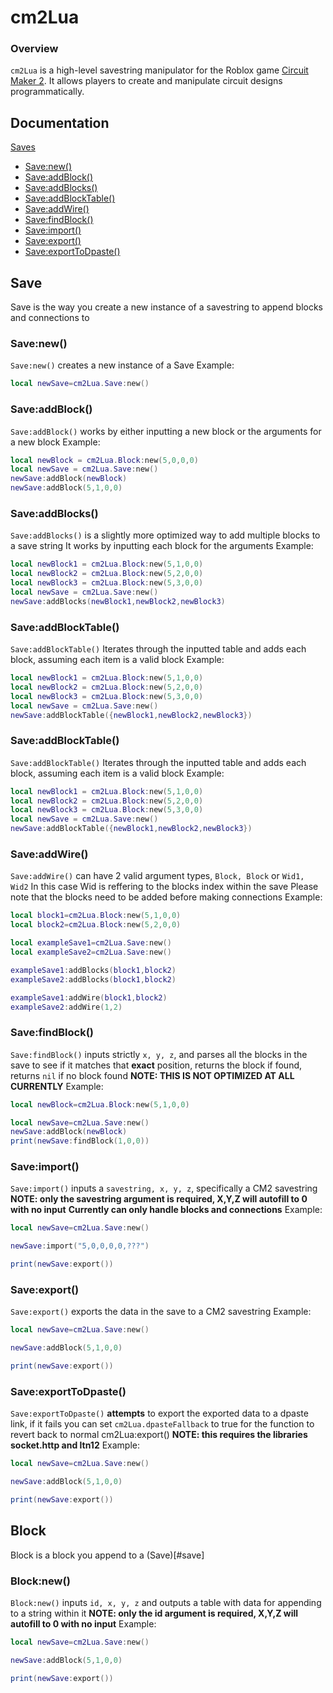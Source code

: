 # cm2Lua

### Overview
`cm2Lua` is a high-level savestring manipulator for the Roblox game [Circuit Maker 2](https://www.roblox.com/games/6652606416/Circuit-Maker-2). It allows players to create and manipulate circuit designs programmatically.

## Documentation
[Saves](#save)
- [Save:new()](#savenew)
- [Save:addBlock()](#saveaddblock)
- [Save:addBlocks()](#saveaddblocks)
- [Save:addBlockTable()](#saveaddblocktable)
- [Save:addWire()](#saveaddwire)
- [Save:findBlock()](#savefindblock)
- [Save:import()](#saveimport)
- [Save:export()](#saveexport)
- [Save:exportToDpaste()](#saveexporttodpaste)
## Save
Save is the way you create a new instance of a savestring to append blocks and connections to
### Save:new()
`Save:new()` creates a new instance of a Save
Example:
```lua
local newSave=cm2Lua.Save:new()
```

### Save:addBlock()
`Save:addBlock()` works by either inputting a new block or the arguments for a new block
Example:
```lua
local newBlock = cm2Lua.Block:new(5,0,0,0)
local newSave = cm2Lua.Save:new()
newSave:addBlock(newBlock)
newSave:addBlock(5,1,0,0)
```

### Save:addBlocks()
`Save:addBlocks()` is a slightly more optimized way to add multiple blocks to a save string
It works by inputting each block for the arguments
Example:
```lua
local newBlock1 = cm2Lua.Block:new(5,1,0,0)
local newBlock2 = cm2Lua.Block:new(5,2,0,0)
local newBlock3 = cm2Lua.Block:new(5,3,0,0)
local newSave = cm2Lua.Save:new()
newSave:addBlocks(newBlock1,newBlock2,newBlock3)
```

### Save:addBlockTable()
`Save:addBlockTable()` Iterates through the inputted table and adds each block, assuming each item is a valid block
Example:
```lua
local newBlock1 = cm2Lua.Block:new(5,1,0,0)
local newBlock2 = cm2Lua.Block:new(5,2,0,0)
local newBlock3 = cm2Lua.Block:new(5,3,0,0)
local newSave = cm2Lua.Save:new()
newSave:addBlockTable({newBlock1,newBlock2,newBlock3})
```

### Save:addBlockTable()
`Save:addBlockTable()` Iterates through the inputted table and adds each block, assuming each item is a valid block
Example:
```lua
local newBlock1 = cm2Lua.Block:new(5,1,0,0)
local newBlock2 = cm2Lua.Block:new(5,2,0,0)
local newBlock3 = cm2Lua.Block:new(5,3,0,0)
local newSave = cm2Lua.Save:new()
newSave:addBlockTable({newBlock1,newBlock2,newBlock3})
```

### Save:addWire()
`Save:addWire()` can have 2 valid argument types, `Block, Block` or `Wid1, Wid2`
In this case Wid is reffering to the blocks index within the save
Please note that the blocks need to be added before making connections
Example:
```lua
local block1=cm2Lua.Block:new(5,1,0,0)
local block2=cm2Lua.Block:new(5,2,0,0)

local exampleSave1=cm2Lua.Save:new()
local exampleSave2=cm2Lua.Save:new()

exampleSave1:addBlocks(block1,block2)
exampleSave2:addBlocks(block1,block2)

exampleSave1:addWire(block1,block2)
exampleSave2:addWire(1,2)
```

### Save:findBlock()
`Save:findBlock()` inputs strictly `x, y, z`, and parses all the blocks in the save to see if it matches that **exact** position, returns the block if found, returns `nil` if no block found
**NOTE: THIS IS NOT OPTIMIZED AT ALL CURRENTLY**
Example:
```lua
local newBlock=cm2Lua.Block:new(5,1,0,0)

local newSave=cm2Lua.Save:new()
newSave:addBlock(newBlock)
print(newSave:findBlock(1,0,0))
```

### Save:import()
`Save:import()` inputs a `savestring, x, y, z`, specifically a CM2 savestring
**NOTE: only the savestring argument is required, X,Y,Z will autofill to 0 with no input**
**Currently can only handle blocks and connections**
Example:
```lua
local newSave=cm2Lua.Save:new()

newSave:import("5,0,0,0,0,???")

print(newSave:export())
```

### Save:export()
`Save:export()` exports the data in the save to a CM2 savestring
Example:
```lua
local newSave=cm2Lua.Save:new()

newSave:addBlock(5,1,0,0)

print(newSave:export())
```

### Save:exportToDpaste()
`Save:exportToDpaste()` **attempts** to export the exported data to a dpaste link, if it fails you can set `cm2Lua.dpasteFallback` to true for the function to revert back to normal cm2Lua:export()
**NOTE: this requires the libraries socket.http and ltn12**
Example:
```lua
local newSave=cm2Lua.Save:new()

newSave:addBlock(5,1,0,0)

print(newSave:export())
```

## Block
Block is a block you append to a (Save)[#save]

### Block:new()
`Block:new()` inputs `id, x, y, z` and outputs a table with data for appending to a string within it
**NOTE: only the id argument is required, X,Y,Z will autofill to 0 with no input**
Example:
```lua
local newSave=cm2Lua.Save:new()

newSave:addBlock(5,1,0,0)

print(newSave:export())
```
